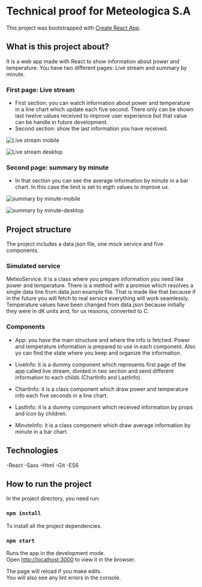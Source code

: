 # Technical proof for Meteologica S.A

This project was bootstrapped with [Create React App](https://github.com/facebook/create-react-app).

## What is this project about?

It is a web app made with React to show information about power and temperature.
You have two different pages: Live stream and summary by minute.

### First page: Live stream
- First section:  you can watch information about power and temperature in a line chart which update each five second. There only can be shown last twelve values received to improve user experience but that value can be handle in future development.
- Second section: show the last information you have received.

![Live stream mobile](https://raw.github.com/PozaTR/prueba_meteologica/readme/assets/live-stream-mobile.png?raw=true "Live stream mobile")

![Live stream desktop](https://raw.github.com/PozaTR/prueba_meteologica/readme/assets/live-stream-desktop.png?raw=true "Live stream desktop")

### Second page: summary by minute
- In that section you can see the average information by minute in a bar chart. In this case the limit is set to eigth values to improve ux.

![summary by minute-mobile](https://raw.github.com/PozaTR/prueba_meteologica/readme/assets/summary-by-minute-mobile.png?raw=true "summary by minute mobile")

![summary by minute-desktop](https://raw.github.com/PozaTR/prueba_meteologica/readme/assets/summary-by-minute-desktop.png?raw=true "summary by minute desktop")



## Project structure

The project includes a data json file, one mock service and five components.

### Simulated service

MeteoService: it is a class where you prepare information you need like power and temperature. There is a method with a promise which resolves a single data line from data.json example file.
That is made like that because if in the future you will fetch to real service everything will work seamlessly.
Temperature values have been changed from data.json because initially they were in dK units and, for ux reasons, converted to C.

### Components

- App: you have the main structure and where the info is fetched. Power and temperature information is prepared to use in each component. Also yo can find the state where you keep and organize the information.

- LiveInfo: it is a dummy component which represents first page of the app called live stream, divided in two section and send different information to each childs (ChartInfo and LastInfo).
- ChartInfo: it is a class component which draw power and temperature info each five seconds in a line chart.
- LastInfo: it is a dummy component which received information by props and icon by children.
- MinuteInfo: it is a class component which draw average information by minute in a bar chart.


## Technologies

-React
-Sass
-Html
-Git
-ES6

## How to run the project

In the project directory, you need run:

### `npm install`

To install all the project dependencies.

### `npm start`

Runs the app in the development mode.<br>
Open [http://localhost:3000](http://localhost:3000) to view it in the browser.

The page will reload if you make edits.<br>
You will also see any lint errors in the console.


